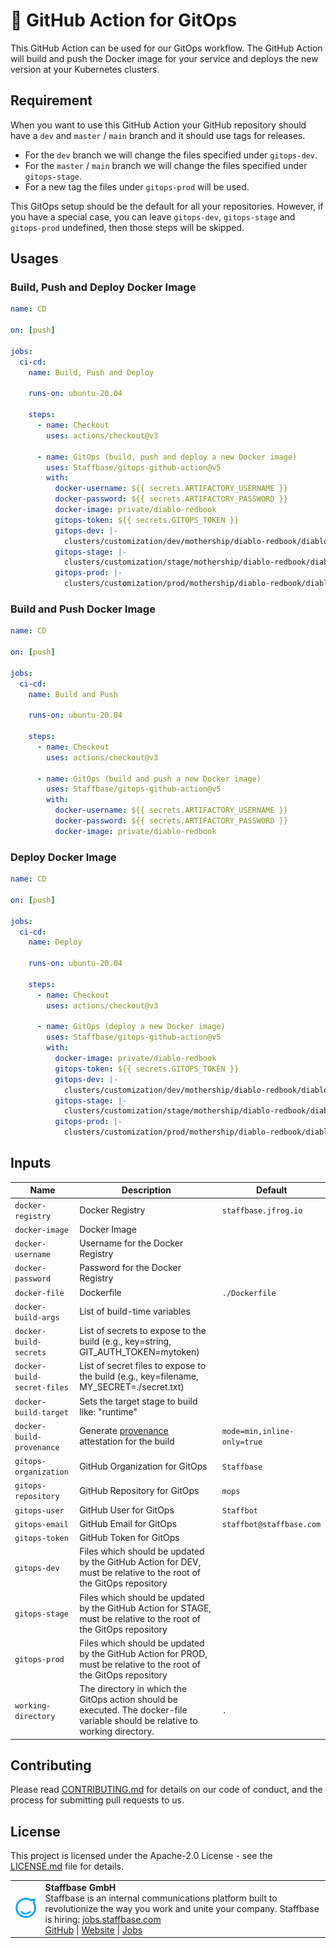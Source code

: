 # 🚀 GitHub Action for GitOps

This GitHub Action can be used for our GitOps workflow.
The GitHub Action will build and push the Docker image for your service and deploys the new version at your Kubernetes clusters.

## Requirement

When you want to use this GitHub Action your GitHub repository should have a `dev` and `master` / `main` branch and it should use tags for releases.

- For the `dev` branch we will change the files specified under `gitops-dev`.
- For the `master` / `main` branch we will change the files specified under `gitops-stage`.
- For a new tag the files under `gitops-prod` will be used.

This GitOps setup should be the default for all your repositories.
However, if you have a special case, you can leave `gitops-dev`, `gitops-stage` and `gitops-prod` undefined, then those steps will be skipped.

## Usages

### Build, Push and Deploy Docker Image

```yaml
name: CD

on: [push]

jobs:
  ci-cd:
    name: Build, Push and Deploy

    runs-on: ubuntu-20.04

    steps:
      - name: Checkout
        uses: actions/checkout@v3

      - name: GitOps (build, push and deploy a new Docker image)
        uses: Staffbase/gitops-github-action@v5
        with:
          docker-username: ${{ secrets.ARTIFACTORY_USERNAME }}
          docker-password: ${{ secrets.ARTIFACTORY_PASSWORD }}
          docker-image: private/diablo-redbook
          gitops-token: ${{ secrets.GITOPS_TOKEN }}
          gitops-dev: |-
            clusters/customization/dev/mothership/diablo-redbook/diablo-redbook-helm.yaml spec.template.spec.containers.redbook.image
          gitops-stage: |-
            clusters/customization/stage/mothership/diablo-redbook/diablo-redbook-helm.yaml spec.template.spec.containers.redbook.image
          gitops-prod: |-
            clusters/customization/prod/mothership/diablo-redbook/diablo-redbook-helm.yaml spec.template.spec.containers.redbook.image
```

### Build and Push Docker Image

```yaml
name: CD

on: [push]

jobs:
  ci-cd:
    name: Build and Push

    runs-on: ubuntu-20.04

    steps:
      - name: Checkout
        uses: actions/checkout@v3

      - name: GitOps (build and push a new Docker image)
        uses: Staffbase/gitops-github-action@v5
        with:
          docker-username: ${{ secrets.ARTIFACTORY_USERNAME }}
          docker-password: ${{ secrets.ARTIFACTORY_PASSWORD }}
          docker-image: private/diablo-redbook
```

### Deploy Docker Image

```yaml
name: CD

on: [push]

jobs:
  ci-cd:
    name: Deploy

    runs-on: ubuntu-20.04

    steps:
      - name: Checkout
        uses: actions/checkout@v3

      - name: GitOps (deploy a new Docker image)
        uses: Staffbase/gitops-github-action@v5
        with:
          docker-image: private/diablo-redbook
          gitops-token: ${{ secrets.GITOPS_TOKEN }}
          gitops-dev: |-
            clusters/customization/dev/mothership/diablo-redbook/diablo-redbook-helm.yaml spec.template.spec.containers.redbook.image
          gitops-stage: |-
            clusters/customization/stage/mothership/diablo-redbook/diablo-redbook-helm.yaml spec.template.spec.containers.redbook.image
          gitops-prod: |-
            clusters/customization/prod/mothership/diablo-redbook/diablo-redbook-helm.yaml spec.template.spec.containers.redbook.image
```

## Inputs

| Name                        | Description                                                                                                                    | Default                     |
|-----------------------------|--------------------------------------------------------------------------------------------------------------------------------|-----------------------------|
| `docker-registry`           | Docker Registry                                                                                                                | `staffbase.jfrog.io`        |
| `docker-image`              | Docker Image                                                                                                                   |                             |
| `docker-username`           | Username for the Docker Registry                                                                                               |                             |
| `docker-password`           | Password for the Docker Registry                                                                                               |                             |
| `docker-file`               | Dockerfile                                                                                                                     | `./Dockerfile`              |
| `docker-build-args`         | List of build-time variables                                                                                                   |                             |
| `docker-build-secrets`      | List of secrets to expose to the build (e.g., key=string, GIT_AUTH_TOKEN=mytoken)                                              |                             |
| `docker-build-secret-files` | List of secret files to expose to the build (e.g., key=filename, MY_SECRET=./secret.txt)                                       |                             |
| `docker-build-target`       | Sets the target stage to build like: "runtime"                                                                                 |                             |
| `docker-build-provenance`   | Generate [provenance](https://docs.docker.com/build/attestations/slsa-provenance/) attestation for the build                   | `mode=min,inline-only=true` |
| `gitops-organization`       | GitHub Organization for GitOps                                                                                                 | `Staffbase`                 |
| `gitops-repository`         | GitHub Repository for GitOps                                                                                                   | `mops`                      |
| `gitops-user`               | GitHub User for GitOps                                                                                                         | `Staffbot`                  |
| `gitops-email`              | GitHub Email for GitOps                                                                                                        | `staffbot@staffbase.com`    |
| `gitops-token`              | GitHub Token for GitOps                                                                                                        |                             |
| `gitops-dev`                | Files which should be updated by the GitHub Action for DEV, must be relative to the root of the GitOps repository              |                             |
| `gitops-stage`              | Files which should be updated by the GitHub Action for STAGE, must be relative to the root of the GitOps repository            |                             |
| `gitops-prod`               | Files which should be updated by the GitHub Action for PROD, must be relative to the root of the GitOps repository             |                             |
| `working-directory`         | The directory in which the GitOps action should be executed. The docker-file variable should be relative to working directory. | `.`                         |

## Contributing

Please read [CONTRIBUTING.md](CONTRIBUTING.md) for details on our code of conduct, and the process for submitting pull requests to us.

## License

This project is licensed under the Apache-2.0 License - see the [LICENSE.md](LICENSE) file for details.

<table>
  <tr>
    <td>
      <img src="docs/assets/images/staffbase.png" alt="Staffbase GmbH" width="96" />
    </td>
    <td>
      <b>Staffbase GmbH</b>
      <br />Staffbase is an internal communications platform built to revolutionize the way you work and unite your company. Staffbase is hiring: <a href="https://jobs.staffbase.com" target="_blank" rel="noreferrer">jobs.staffbase.com</a>
      <br /><a href="https://github.com/Staffbase" target="_blank" rel="noreferrer">GitHub</a> | <a href="https://staffbase.com/" target="_blank" rel="noreferrer">Website</a> | <a href="https://jobs.staffbase.com" target="_blank" rel="noreferrer">Jobs</a>
    </td>
  </tr>
</table>
